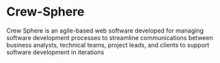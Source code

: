 # Crew-Sphere
Crew Sphere is an agile-based web software developed for managing software development processes to streamline communications between business analysts, technical teams, project leads, and clients to support software development in iterations
